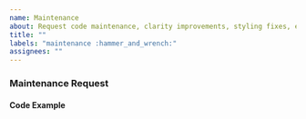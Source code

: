 ```yaml
---
name: Maintenance
about: Request code maintenance, clarity improvements, styling fixes, etc.
title: ""
labels: "maintenance :hammer_and_wrench:"
assignees: ""
---
```


### Maintenance Request

<!-- Describe the type of maintenance requested. -->

#### Code Example

<!--
Please include an example of where the change would be made.
Consider including line numbers from a specific file.
-->
